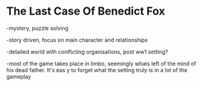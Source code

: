 # The Last Case Of Benedict Fox

\-mystery, puzzle solving

\-story driven, focus on main character and relationships

\-detailed world with conlficting organisations, post ww1 setting?

\-most of the game takes place in limbo, seemingly whats left of the mind of his dead father. It's eas y to forget what the setting truly is in a lot of the gameplay
